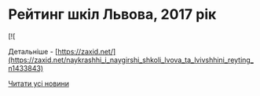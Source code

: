 # Рейтинг шкіл Львова, 2017 рік

[![

Детальніше - [https://zaxid.net/](https://zaxid.net/naykrashhi_i_naygirshi_shkoli_lvova_ta_lvivshhini_reyting_n1433843)

[Читати усі новини](/news)
